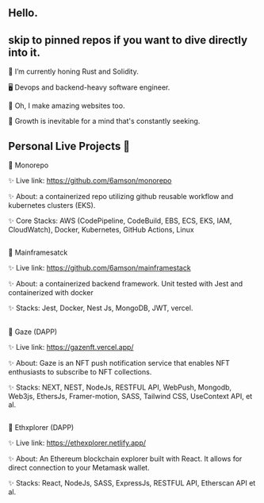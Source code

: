 ## Hello.

## skip to pinned repos if you want to dive directly into it.

🔭 I’m currently honing Rust and Solidity.

🖥️ Devops and backend-heavy software engineer.

🦋 Oh, I make amazing websites too.

🌱 Growth is inevitable for a mind that's constantly seeking.


##
## Personal Live Projects 💞️

🚀 Monorepo 

✨ Live link:   https://github.com/6amson/monorepo

✨ About: a containerized repo utilizing github reusable workflow and kubernetes clusters (EKS).

✨ Core Stacks: AWS (CodePipeline, CodeBuild, EBS, ECS, EKS, IAM, CloudWatch), Docker, Kubernetes, GitHub Actions, Linux
##

🚀 Mainframesatck 

✨ Live link: https://github.com/6amson/mainframestack

✨ About: a containerized backend framework. Unit tested with Jest and containerized with docker

✨ Stacks: Jest, Docker, Nest Js, MongoDB, JWT, vercel.
##

🚀 Gaze (DAPP)

✨ Live link:   https://gazenft.vercel.app/

✨ About: Gaze is an NFT push notification service that enables NFT enthusiasts to subscribe to NFT collections.

✨ Stacks: NEXT, NEST, NodeJs, RESTFUL API, WebPush, Mongodb, Web3js, EthersJs, Framer-motion, SASS, Tailwind CSS, UseContext API, et al.
##

🚀 Ethxplorer (DAPP)

✨ Live link:    https://ethexplorer.netlify.app/ 

✨ About: An Ethereum blockchain explorer built with React. It allows for direct connection to your Metamask wallet.

✨ Stacks: React, NodeJs, SASS, ExpressJs, RESTFUL API, Etherscan API et al.

